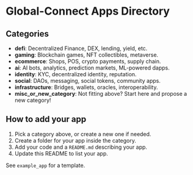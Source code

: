 # Global-Connect Apps Directory

## Categories

- **defi**: Decentralized Finance, DEX, lending, yield, etc.
- **gaming**: Blockchain games, NFT collectibles, metaverse.
- **ecommerce**: Shops, POS, crypto payments, supply chain.
- **ai**: AI bots, analytics, prediction markets, ML-powered dapps.
- **identity**: KYC, decentralized identity, reputation.
- **social**: DAOs, messaging, social tokens, community apps.
- **infrastructure**: Bridges, wallets, oracles, interoperability.
- **misc_or_new_category**: Not fitting above? Start here and propose a new category!

## How to add your app

1. Pick a category above, or create a new one if needed.
2. Create a folder for your app inside the category.
3. Add your code and a `README.md` describing your app.
4. Update this README to list your app.

See `example_app` for a template.
